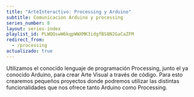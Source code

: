 ```yaml
---
title: "ArteInteractivo: Processing y Arduino"
subtitle: Comunicacion Arduino y processing
series_number: 8
layout: series-index
playlist_id: PLWQQswW6kqpWWXMK3idgfBS8N2GaCaZFM
redirect_from:
  - /processing
actualizado: true
---
```


Utilizamos el conocido lenguaje de programación Processing, junto el ya conocido Arduino, para crear Arte Visual a través de código. Para esto crearemos pequeños proyectos donde podremos utilizar las distintas funcionalidades que nos ofrece tanto Arduino como Processing.
